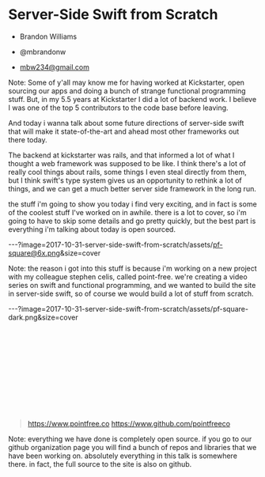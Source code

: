 # Server-Side Swift from Scratch

* Brandon Williams

* @mbrandonw

* mbw234@gmail.com

Note:
Some of y'all may know me for having worked at Kickstarter, open sourcing our apps and doing a bunch of strange functional programming stuff. But, in my 5.5 years at Kickstarter I did a lot of backend work. I believe I was one of the top 5 contributors to the code base before leaving.

And today i wanna talk about some future directions of server-side swift that will make it state-of-the-art and ahead most other frameworks out there today.

The backend at kickstarter was rails, and that informed a lot of what I thought a web framework was supposed to be like. I think there's a lot of really cool things about rails, some things I even steal directly from them, but I think swift's type system gives us an opportunity to rethink a lot of things, and we can get a much better server side framework in the long run.

the stuff i'm going to show you today i find very exciting, and in fact is some of the coolest stuff I've worked on in awhile. there is a lot to cover, so i'm going to have to skip some details and go pretty quickly, but the best part is everything i'm talking about today is open sourced.

---?image=2017-10-31-server-side-swift-from-scratch/assets/pf-square@6x.png&size=cover

Note: the reason i got into this stuff is because i'm working on a new project with my colleague stephen celis, called point-free. we're creating a video series on swift and functional programming, and we wanted to build the site in server-side swift, so of course we would build a lot of stuff from scratch.

---?image=2017-10-31-server-side-swift-from-scratch/assets/pf-square-dark.png&size=cover

<br><br><br><br><br><br><br><br><br><br>

> https://www.pointfree.co
> https://www.github.com/pointfreeco

Note:
everything we have done is completely open source. if you go to our github organization page you will find a bunch of repos and libraries that we have been working on. absolutely everything in this talk is somewhere there. in fact, the full source to the site is also on github.
